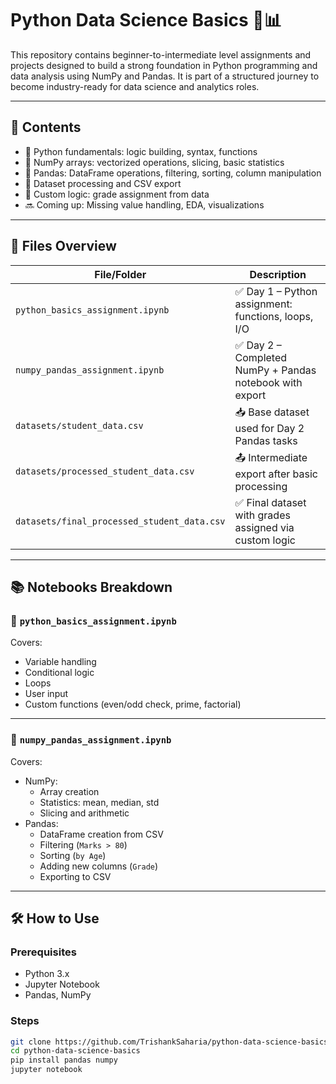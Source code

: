 # Python Data Science Basics 🐍📊

This repository contains beginner-to-intermediate level assignments and projects designed to build a strong foundation in Python programming and data analysis using NumPy and Pandas. It is part of a structured journey to become industry-ready for data science and analytics roles.

---

## 📌 Contents

- 🔹 Python fundamentals: logic building, syntax, functions
- 🔹 NumPy arrays: vectorized operations, slicing, basic statistics
- 🔹 Pandas: DataFrame operations, filtering, sorting, column manipulation
- 🔹 Dataset processing and CSV export
- 🔹 Custom logic: grade assignment from data
- 🔜 Coming up: Missing value handling, EDA, visualizations

---

## 📁 Files Overview

| File/Folder                              | Description                                                |
|------------------------------------------|------------------------------------------------------------|
| `python_basics_assignment.ipynb`         | ✅ Day 1 – Python assignment: functions, loops, I/O        |
| `numpy_pandas_assignment.ipynb`          | ✅ Day 2 – Completed NumPy + Pandas notebook with export   |
| `datasets/student_data.csv`              | 📥 Base dataset used for Day 2 Pandas tasks                |
| `datasets/processed_student_data.csv`    | 📤 Intermediate export after basic processing              |
| `datasets/final_processed_student_data.csv` | ✅ Final dataset with grades assigned via custom logic    |

---

## 📚 Notebooks Breakdown

### 🔹 `python_basics_assignment.ipynb`
Covers:
- Variable handling
- Conditional logic
- Loops
- User input
- Custom functions (even/odd check, prime, factorial)

---

### 🔹 `numpy_pandas_assignment.ipynb`
Covers:
- NumPy:
  - Array creation
  - Statistics: mean, median, std
  - Slicing and arithmetic
- Pandas:
  - DataFrame creation from CSV
  - Filtering (`Marks > 80`)
  - Sorting (`by Age`)
  - Adding new columns (`Grade`)
  - Exporting to CSV

---

## 🛠️ How to Use

### Prerequisites
- Python 3.x
- Jupyter Notebook
- Pandas, NumPy

### Steps
```bash
git clone https://github.com/TrishankSaharia/python-data-science-basics.git
cd python-data-science-basics
pip install pandas numpy
jupyter notebook

